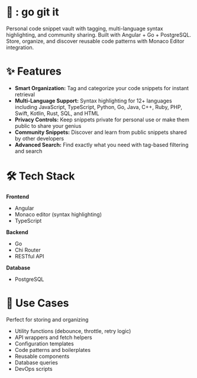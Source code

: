# 🚀 : go git it
Personal code snippet vault with tagging, multi-language syntax highlighting, and community sharing. Built with Angular + Go + PostgreSQL. Store, organize, and discover reusable code patterns with Monaco Editor integration.


# ✨ Features
- **Smart Organization:** Tag and categorize your code snippets for instant retrieval
- **Multi-Language Support:** Syntax highlighting for 12+ languages including JavaScript, TypeScript, Python, Go, Java, C++, Ruby, PHP, Swift, Kotlin, Rust, SQL, and HTML
- **Privacy Controls:** Keep snippets private for personal use or make them public to share your genius
- **Community Snippets:** Discover and learn from public snippets shared by other developers
- **Advanced Search:** Find exactly what you need with tag-based filtering and search


# 🛠️ Tech Stack
**Frontend**
- Angular
- Monaco editor (syntax highlighting)
- TypeScript

**Backend**
- Go
- Chi Router
- RESTful API

**Database**
- PostgreSQL


# 🎯 Use Cases
Perfect for storing and organizing
- Utility functions (debounce, throttle, retry logic)
- API wrappers and fetch helpers
- Configuration templates
- Code patterns and boilerplates
- Reusable components
- Database queries
- DevOps scripts


